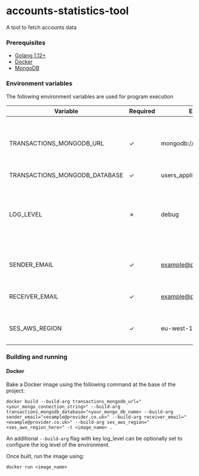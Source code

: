 # accounts-statistics-tool

A tool to fetch accounts data

### Prerequisites
- [Golang 1.12+](https://golang.org/dl/)
- [Docker](https://docs.docker.com/get-docker/)
- [MongoDB](https://www.mongodb.com/try/download)

### Environment variables
The following environment variables are used for program execution

Variable                      |Required  |Example                    |Default |Notes
------------------------------|----------|---------------------------|--------|---------------------------------------------------------------------------------------------------------------------------------------------------------------------
TRANSACTIONS_MONGODB_URL      | &#x2713; | mongodb://localhost:27017/|        | This variable must follow the standardised [MongoDB connection string format](https://docs.mongodb.com/manual/reference/connection-string/)
TRANSACTIONS_MONGODB_DATABASE | &#x2713; | users_application         |        |
LOG_LEVEL                     | &#x2717; | debug                     | info   | A lower case representation of the standard log level enumerations. Possible values can be found [here](https://github.com/sirupsen/logrus/blob/master/logrus.go#L25)
SENDER_EMAIL                  | &#x2713; | example@provider.co.uk    |        | This variable must be on the AWS authorised list
RECEIVER_EMAIL                | &#x2713; | example@provider.co.uk    |        | This variable must be on the AWS authorised list
SES_AWS_REGION                | &#x2713; | eu-west-1                 |        | This variable must be a valid AWS region

### Building and running

#### Docker
Bake a Docker image using the following command at the base of the project:

```
docker build --build-arg transactions_mongodb_url="<your_mongo_connection_string>" --build-arg transactions_mongodb_database="<your_mongo_db_name> --build-arg sender_email="<example@provider.co.uk>" --build-arg receiver_email="<example@provider.co.uk>" --build-arg ses_aws_region="<ses_aws_region_here>" -t <image_name> .
```

An additional `--build-arg` flag with key log_level can be optionally set to configure the log level of the environment.

Once built, run the image using:

```
docker run <image_name>
```
